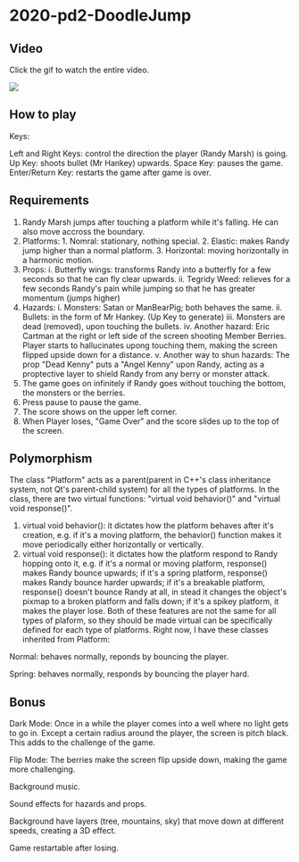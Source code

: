 # 2020-pd2-DoodleJump

## Video

Click the gif to watch the entire video.

[![](https://user-images.githubusercontent.com/57170797/203502021-44b04019-9897-4f91-896e-56d4c53cd3ed.gif)](https://www.youtube.com/watch?v=MqVeyzc9SXQ)


## How to play

Keys:

Left and Right Keys: control the direction the player (Randy Marsh) is going.
Up Key: shoots bullet (Mr Hankey) upwards.
Space Key: pauses the game.
Enter/Return Key: restarts the game after game is over.

## Requirements

1. Randy Marsh jumps after touching a platform while it's falling. He can also move accross the boundary.
2. Platforms: 1. Nomral: stationary, nothing special. 2. Elastic: makes Randy jump higher than a normal platform. 3. Horizontal: moving horizontally in a harmonic motion.
3. Props: 
    i. Butterfly wings: transforms Randy into a butterfly for a few seconds so that he can fly clear upwards. 
    ii. Tegridy Weed: relieves for a few seconds Randy's pain while jumping so that he has greater momentum (jumps higher)
4. Hazards: 
    i. Monsters: Satan or ManBearPig; both behaves the same. 
    ii. Bullets: in the form of Mr Hankey. (Up Key to generate) 
    iii. Monsters are dead (removed), upon touching the bullets. 
    iv. Another hazard: Eric Cartman at the right or left side of the screen shooting Member Berries. Player starts to hallucinates upong touching them, making the screen flipped upside down for a distance.
    v. Another way to shun hazards: The prop "Dead Kenny" puts a "Angel Kenny" upon Randy, acting as a proptective layer to shield Randy from any berry or monster attack.
5. The game goes on infinitely if Randy goes without touching the bottom, the monsters or the berries.
6. Press pause to pause the game.
7. The score shows on the upper left corner.
8. When Player loses, "Game Over" and the score slides up to the top of the screen.

## Polymorphism

The class "Platform" acts as a parent(parent in C++'s class inheritance system, not Qt's parent-child system) for all the types of platforms. In the class, there are two virtual functions: "virtual void behavior()" and "virtual void response()".
1. virtual void behavior(): it dictates how the platform behaves after it's creation, e.g. if it's a moving platform, the behavior() function makes it move periodically either horizontally or vertically.
2. virtual void response(): it dictates how the platform respond to Randy hopping onto it, e.g. if it's a normal or moving platform, response() makes Randy bounce upwards; if it's a spring platform, response() makes Randy bounce harder upwards; if it's a breakable platform, response() doesn't bounce Randy at all, in stead it changes the object's pixmap to a broken platform and falls down; if it's a spikey platform, it makes the player lose.
Both of these features are not the same for all types of plaform, so they should be made virtual can be specifically defined for each type of platforms. Right now, I have these classes inherited from Platform:

Normal: behaves normally, reponds by bouncing the player.

Spring: behaves normally, responds by bouncing the player hard.

## Bonus

Dark Mode: Once in a while the player comes into a well where no light gets to go in. Except a certain radius around the player, the screen is pitch black. This adds to the challenge of the game.

Flip Mode: The berries make the screen flip upside down, making the game more challenging.

Background music.

Sound effects for hazards and props.

Background have layers (tree, mountains, sky) that move down at different speeds, creating a 3D effect.

Game restartable after losing.
